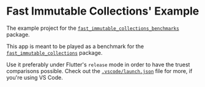 # Fast Immutable Collections' Example

The example project for the [`fast_immutable_collections_benchmarks`][fast_immutable_collections_benchmarks] package.

This app is meant to be played as a benchmark for the [`fast_immutable_collections`][fast_immutable_collections] package.

Use it preferably under Flutter's `release` mode in order to have the truest comparisons possible. Check out the [`.vscode/launch.json`][vscode_launch] file for more, if you're using VS Code. 


[fast_immutable_collections]: ../../
[fast_immutable_collections_benchmarks]: ../
[vscode_launch]: .vscode/launch.json